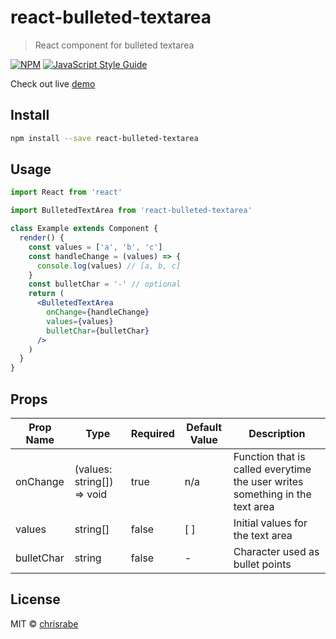 # react-bulleted-textarea

> React component for bulleted textarea

[![NPM](https://img.shields.io/npm/v/react-bulleted-textarea.svg)](https://www.npmjs.com/package/react-bulleted-textarea) [![JavaScript Style Guide](https://img.shields.io/badge/code_style-standard-brightgreen.svg)](https://standardjs.com)

Check out live [demo]()

## Install

```bash
npm install --save react-bulleted-textarea
```

## Usage

```jsx
import React from 'react'

import BulletedTextArea from 'react-bulleted-textarea'

class Example extends Component {
  render() {
    const values = ['a', 'b', 'c']
    const handleChange = (values) => {
      console.log(values) // [a, b, c]
    }
    const bulletChar = '-' // optional
    return (
      <BulletedTextArea
        onChange={handleChange}
        values={values}
        bulletChar={bulletChar}
      />
    )
  }
}
```

## Props

| Prop Name  | Type | Required  | Default Value  | Description  |
|---|---|---|---|---|
| onChange  | (values: string[]) => void  | true  | n/a  | Function that is called everytime the user writes something in the text area  |
| values  |  string[] | false  | [ ]  | Initial values for the text area  |
|  bulletChar | string  | false  | -  | Character used as bullet points  |

## License

MIT © [chrisrabe](https://github.com/chrisrabe)
